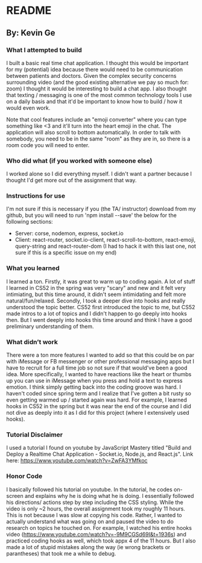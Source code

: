 # README
## By: Kevin Ge

### What I attempted to build 
I built a basic real time chat application. I thought this would be important for my (potential) idea because there would need to be communication between patients and doctors. Given the complex security concerns surrounding video (and the good existing alternative we pay so much for: zoom) I thought it would be interesting to build a chat app. I also thought that texting / messaging is one of the most common technology tools I use on a daily basis and that it'd be important to know how to build / how it would even work. 

Note that cool features include an "emoji converter" where you can type something like <3 and it'll turn into the heart emoji in the chat. The application will also scroll to bottom automatically. In order to talk with somebody, you need to be in the same "room" as they are in, so there is a room code you will need to enter. 

### Who did what (if you worked with someone else) 
I worked alone so I did everything myself. I didn't want a partner because I thought I'd get more out of the assignment that way. 

### Instructions for use
I'm not sure if this is necessary if you (the TA/ instructor) download from my github, but you will need to run 'npm install --save' the below for the following sections: 

* Server: corse, nodemon, express, socket.io
* Client: react-router, socket.io-client, react-scroll-to-bottom, react-emoji, query-string and react-router-dom (I had to hack it with this last one, not sure if this is a specific issue on my end)

### What you learned 
I learned a ton. Firstly, it was great to warm up to coding again. A lot of stuff I learned in CS52 in the spring was very "scary" and new and it felt very intimiating, but this time around, it didn't seem intimidating and felt more natural/fun/relaxed. Secondly, I took a deeper dive into hooks and really understood the topic better. CS52 first introduced the topic to me, but CS52 made intros to a lot of topics and I didn't happen to go deeply into hooks then. But I went deeply into hooks this time around and think I have a good preliminary understanding of them. 

### What didn’t work
There were a ton more features I wanted to add so that this could be on par with iMessage or FB messenger or other professional messaging apps but I have to recruit for a full time job so not sure if that would've been a good idea. More specifically, I wanted to have reactions like the heart or thumbs up you can use in iMessage when you press and hold a text to express emotion. I think simply getting back into the coding groove was hard. I haven't coded since spring term and I realize that I've gotten a bit rusty so even getting warmed up / started again was hard. For example, I learned hooks in CS52 in the spring but it was near the end of the course and I did not dive as deeply into it as I did for this project (where I extensively used hooks). 


### Tutorial Disclaimer
I used a tutorial I found on youtube by JavaScript Mastery titled "Build and Deploy a Realtime Chat Application - Socket.io, Node.js, and React.js". Link here: https://www.youtube.com/watch?v=ZwFA3YMfkoc


### Honor Code
I basically followed his tutorial on youtube. In the tutorial, he codes on-screen and explains why he is doing what he is doing. I essentially followed his directions/ actions step by step including the CSS styling. While the video is only ~2 hours, the overall assignment took my roughly 11 hours. This is not because I was slow at copying his code. Rather, I wanted to actually understand what was going on and paused the video to do research on topics he touched on. For example, I watched his entire hooks video (https://www.youtube.com/watch?v=-9M9CGSd69I&t=1936s) and practiced coding hooks as well, which took appx 4 of the 11 hours. But I also made a lot of stupid mistakes along the way (ie wrong brackets or parantheses) that took me a while to debug. 